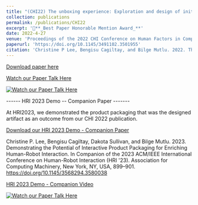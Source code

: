 ```yaml
---
title: "(CHI22) The unboxing experience: Exploration and design of initial interactions between children and social robots"
collection: publications
permalink: /publications/CHI22
excerpt: '🏅**_Best Paper Honorable Mention Award_**'
date: 2022-4-27
venue: 'Proceedings of the 2022 CHI Conference on Human Factors in Computing Systems'
paperurl: 'https://doi.org/10.1145/3491102.3501955'
citation: 'Christine P Lee, Bengisu Cagiltay, and Bilge Mutlu. 2022. The Unboxing Experience: Exploration and Design of Initial Interactions Between Children and Social Robots. In Proceedings of the 2022 CHI Conference on Human Factors in Computing Systems (CHI 22). Association for Computing Machinery, New York, NY, USA, Article 151, 1–14.'
---
```


[Download paper here](https://www.researchgate.net/profile/Christine-Lee-72/publication/358689687_The_Unboxing_Experience_Exploration_and_Design_of_Initial_Interactions_Between_Children_and_Social_Robots/links/6213c5d86c472329dcfb82d4/The-Unboxing-Experience-Exploration-and-Design-of-Initial-Interactions-Between-Children-and-Social-Robots.pdf)

[Watch our Paper Talk Here](https://youtu.be/1LMYwqfzD84)

[![Watch our Paper Talk Here](https://img.youtube.com/vi/1LMYwqfzD84/hqdefault.jpg)](https://youtu.be/1LMYwqfzD84)


------ HRI 2023 Demo -- Companion Paper -------

At HRI2023, we demonstrated the product packaging that was the designed artifact as an outcome from our CHI 2022 publication.

[Download our HRI 2023 Demo - Companion Paper](https://bengisucagiltay.github.io/files/HRI23-Unboxing-Demo.pdf)


Christine P. Lee, Bengisu Cagiltay, Dakota Sullivan, and Bilge Mutlu. 2023. Demonstrating the Potential of Interactive Product Packaging for Enriching Human-Robot Interaction. In Companion of the 2023 ACM/IEEE International Conference on Human-Robot Interaction (HRI '23). Association for Computing Machinery, New York, NY, USA, 899–901. https://doi.org/10.1145/3568294.3580038

[HRI 2023 Demo - Companion Video](https://www.youtube.com/watch?v=CJCNpDZGOIM)

[![Watch our Paper Talk Here](https://img.youtube.com/vi/CJCNpDZGOIM/hqdefault.jpg)](https://youtu.be/1LMYwqfzD84)

